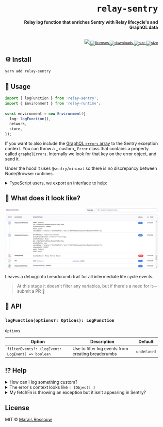 <div align="right">

<samp>

# relay-sentry

</samp>

**Relay log function that enriches Sentry with Relay lifecycle's and GraphQL data**

<br />

<sup>

<a href="https://github.com/maraisr/relay-sentry/actions/workflows/ci.yml">
	<img src="https://github.com/maraisr/relay-sentry/actions/workflows/ci.yml/badge.svg"/>
</a>
<a href="https://licenses.dev/npm/relay-sentry">
  <img src="https://licenses.dev/b/npm/relay-sentry?style=dark" alt="licenses" />
</a>
<a href="https://npm-stat.com/charts.html?package=relay-sentry">
	<img src="https://badgen.net/npm/dw/relay-sentry?labelColor=black&color=black&cache=600" alt="downloads"/>
</a>
<a href="https://packagephobia.com/result?p=relay-sentry">
	<img src="https://badgen.net/packagephobia/install/relay-sentry?labelColor=black&color=black" alt="size"/>
</a>
<a href="https://bundlephobia.com/result?p=relay-sentry">
	<img src="https://badgen.net/bundlephobia/minzip/relay-sentry?labelColor=black&color=black" alt="size"/>
</a>

</sup>

</div>

## ⚙️ Install

```sh
yarn add relay-sentry
```

## 🧱 Usage

```ts
import { logFunction } from 'relay-sentry';
import { Environment } from 'relay-runtime';

const environment = new Environment({
  log: logFunction(),
  network,
  store,
});
```

If you want to also include the [GraphQL `errors` array](http://spec.graphql.org/draft/#sec-Errors) to the Sentry
exception context. You can throw a _ custom_ `Error` class that contains a property called `graphqlErrors`. Internally
we look for that key on the error object, and send it.

Under the hood it uses `@sentry/minimal` so there is no discrepancy between Node/Browser runtimes.

<details>
<summary>TypeScript users, we export an interface to help:</summary>

```ts
import type { ErrorWithGraphQLErrors } from 'relay-sentry';

declare global {
  interface Error extends ErrorWithGraphQLErrors {}
}
```

</details>

## 🎢 What does it look like?

![breadcrumbs](assets/breadcrumbs.jpg)

Leaves a debug/info breadcrumb trail for all intermediate life cycle events.

> At this stage it doesn't filter any variables, but if there's a need for it—submit a PR 🕺

## 🔎 API

### `logFunction(options?: Options): LogFunction`

`Options`

| Option                                           | Description                                        | Default     |
| ------------------------------------------------ | -------------------------------------------------- | ----------- |
| `filterEvents?: (logEvent: LogEvent) => boolean` | Use to filter log events from creating breadcrumbs | `undefined` |

## ⁉ Help

<details>
<summary>How can I log something custom?</summary>

```ts
import { logFunction } from 'relay-sentry';
import { Environment } from 'relay-runtime';

const environment = new Environment({
  log: (logEvent) => {
    logFunction(logEvent);
    // Do your logs
  },
  network,
  store,
});
```

</details>

<details>
<summary>The error's context looks like <code>[ [Object] ]</code></summary>

When you're running `Sentry.init` set the
[`normalizeDepth`](https://docs.sentry.io/platforms/javascript/configuration/options/#normalize-depth) to something
bigger, maybe 10.

</details>

<details>
<summary>My fetchFn is throwing an exception but it isn't appearing in Sentry?</summary>

`relay-sentry` used to also manually capture an exception thorough the `captureException` Sentry api. However, through
user feedback and further exploration we found it best to leave that to the consumer through the use of an
[async-boundary](https://github.com/maraisr/async-boundary) or alike. This avoided the double error emission (or event)
for an error that would have also been emitted by those boundaries.

</details>

## License

MIT © [Marais Rossouw](https://marais.io)
